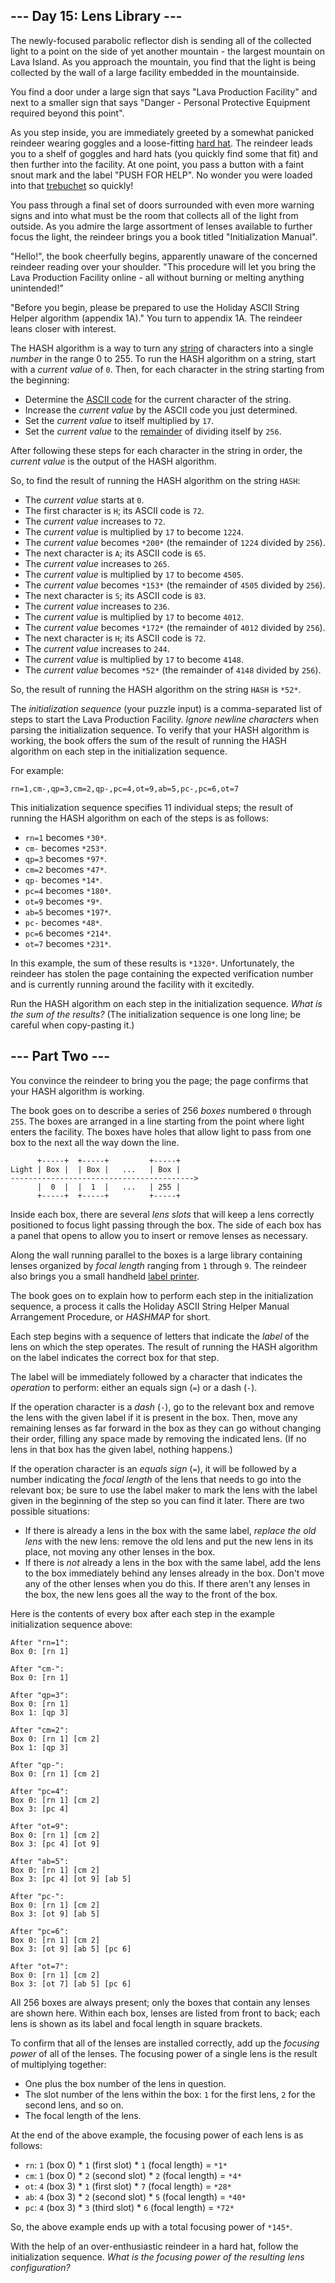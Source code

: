 ## --- Day 15: Lens Library ---

The newly-focused parabolic reflector dish is sending all of the collected light to a point on the side of yet another mountain - the largest mountain on Lava Island. As you approach the mountain, you find that the light is being collected by the wall of a large facility embedded in the mountainside.

You find a door under a large sign that says "Lava Production Facility" and next to a smaller sign that says "Danger - Personal Protective Equipment required beyond this point".

As you step inside, you are immediately greeted by a somewhat panicked reindeer wearing goggles and a loose-fitting [hard hat](https://en.wikipedia.org/wiki/Hard_hat). The reindeer leads you to a shelf of goggles and hard hats (you quickly find some that fit) and then further into the facility. At one point, you pass a button with a faint snout mark and the label "PUSH FOR HELP". No wonder you were loaded into that [trebuchet](1) so quickly!

You pass through a final set of doors surrounded with even more warning signs and into what must be the room that collects all of the light from outside. As you admire the large assortment of lenses available to further focus the light, the reindeer brings you a book titled "Initialization Manual".

"Hello!", the book cheerfully begins, apparently unaware of the concerned reindeer reading over your shoulder. "This procedure will let you bring the Lava Production Facility online - all without burning or melting anything unintended!"

"Before you begin, please be prepared to use the Holiday ASCII String Helper algorithm (appendix 1A)." You turn to appendix 1A. The reindeer leans closer with interest.

The HASH algorithm is a way to turn any [string](https://en.wikipedia.org/wiki/String_(computer_science)) of characters into a single *number* in the range 0 to 255. To run the HASH algorithm on a string, start with a *current value* of `0`. Then, for each character in the string starting from the beginning:

* Determine the [ASCII code](https://en.wikipedia.org/wiki/ASCII#Printable_characters) for the current character of the string.
* Increase the *current value* by the ASCII code you just determined.
* Set the *current value* to itself multiplied by `17`.
* Set the *current value* to the [remainder](https://en.wikipedia.org/wiki/Modulo) of dividing itself by `256`.

After following these steps for each character in the string in order, the *current value* is the output of the HASH algorithm.

So, to find the result of running the HASH algorithm on the string `HASH`:

* The *current value* starts at `0`.
* The first character is `H`; its ASCII code is `72`.
* The *current value* increases to `72`.
* The *current value* is multiplied by `17` to become `1224`.
* The *current value* becomes `*200*` (the remainder of `1224` divided by `256`).
* The next character is `A`; its ASCII code is `65`.
* The *current value* increases to `265`.
* The *current value* is multiplied by `17` to become `4505`.
* The *current value* becomes `*153*` (the remainder of `4505` divided by `256`).
* The next character is `S`; its ASCII code is `83`.
* The *current value* increases to `236`.
* The *current value* is multiplied by `17` to become `4012`.
* The *current value* becomes `*172*` (the remainder of `4012` divided by `256`).
* The next character is `H`; its ASCII code is `72`.
* The *current value* increases to `244`.
* The *current value* is multiplied by `17` to become `4148`.
* The *current value* becomes `*52*` (the remainder of `4148` divided by `256`).

So, the result of running the HASH algorithm on the string `HASH` is `*52*`.

The *initialization sequence* (your puzzle input) is a comma-separated list of steps to start the Lava Production Facility. *Ignore newline characters* when parsing the initialization sequence. To verify that your HASH algorithm is working, the book offers the sum of the result of running the HASH algorithm on each step in the initialization sequence.

For example:

```
rn=1,cm-,qp=3,cm=2,qp-,pc=4,ot=9,ab=5,pc-,pc=6,ot=7
```

This initialization sequence specifies 11 individual steps; the result of running the HASH algorithm on each of the steps is as follows:

* `rn=1` becomes `*30*`.
* `cm-` becomes `*253*`.
* `qp=3` becomes `*97*`.
* `cm=2` becomes `*47*`.
* `qp-` becomes `*14*`.
* `pc=4` becomes `*180*`.
* `ot=9` becomes `*9*`.
* `ab=5` becomes `*197*`.
* `pc-` becomes `*48*`.
* `pc=6` becomes `*214*`.
* `ot=7` becomes `*231*`.

In this example, the sum of these results is `*1320*`. Unfortunately, the reindeer has stolen the page containing the expected verification number and is currently running around the facility with it excitedly.

Run the HASH algorithm on each step in the initialization sequence. *What is the sum of the results?* (The initialization sequence is one long line; be careful when copy-pasting it.)

## --- Part Two ---

You convince the reindeer to bring you the page; the page confirms that your HASH algorithm is working.

The book goes on to describe a series of 256 *boxes* numbered `0` through `255`. The boxes are arranged in a line starting from the point where light enters the facility. The boxes have holes that allow light to pass from one box to the next all the way down the line.

```
      +-----+  +-----+         +-----+
Light | Box |  | Box |   ...   | Box |
----------------------------------------->
      |  0  |  |  1  |   ...   | 255 |
      +-----+  +-----+         +-----+

```

Inside each box, there are several *lens slots* that will keep a lens correctly positioned to focus light passing through the box. The side of each box has a panel that opens to allow you to insert or remove lenses as necessary.

Along the wall running parallel to the boxes is a large library containing lenses organized by *focal length* ranging from `1` through `9`. The reindeer also brings you a small handheld [label printer](https://en.wikipedia.org/wiki/Label_printer).

The book goes on to explain how to perform each step in the initialization sequence, a process it calls the Holiday ASCII String Helper Manual Arrangement Procedure, or *HASHMAP* for short.

Each step begins with a sequence of letters that indicate the *label* of the lens on which the step operates. The result of running the HASH algorithm on the label indicates the correct box for that step.

The label will be immediately followed by a character that indicates the *operation* to perform: either an equals sign (`=`) or a dash (`-`).

If the operation character is a *dash* (`-`), go to the relevant box and remove the lens with the given label if it is present in the box. Then, move any remaining lenses as far forward in the box as they can go without changing their order, filling any space made by removing the indicated lens. (If no lens in that box has the given label, nothing happens.)

If the operation character is an *equals sign* (`=`), it will be followed by a number indicating the *focal length* of the lens that needs to go into the relevant box; be sure to use the label maker to mark the lens with the label given in the beginning of the step so you can find it later. There are two possible situations:

* If there is already a lens in the box with the same label, *replace the old lens* with the new lens: remove the old lens and put the new lens in its place, not moving any other lenses in the box.
* If there is *not* already a lens in the box with the same label, add the lens to the box immediately behind any lenses already in the box. Don't move any of the other lenses when you do this. If there aren't any lenses in the box, the new lens goes all the way to the front of the box.

Here is the contents of every box after each step in the example initialization sequence above:

```
After "rn=1":
Box 0: [rn 1]

After "cm-":
Box 0: [rn 1]

After "qp=3":
Box 0: [rn 1]
Box 1: [qp 3]

After "cm=2":
Box 0: [rn 1] [cm 2]
Box 1: [qp 3]

After "qp-":
Box 0: [rn 1] [cm 2]

After "pc=4":
Box 0: [rn 1] [cm 2]
Box 3: [pc 4]

After "ot=9":
Box 0: [rn 1] [cm 2]
Box 3: [pc 4] [ot 9]

After "ab=5":
Box 0: [rn 1] [cm 2]
Box 3: [pc 4] [ot 9] [ab 5]

After "pc-":
Box 0: [rn 1] [cm 2]
Box 3: [ot 9] [ab 5]

After "pc=6":
Box 0: [rn 1] [cm 2]
Box 3: [ot 9] [ab 5] [pc 6]

After "ot=7":
Box 0: [rn 1] [cm 2]
Box 3: [ot 7] [ab 5] [pc 6]

```

All 256 boxes are always present; only the boxes that contain any lenses are shown here. Within each box, lenses are listed from front to back; each lens is shown as its label and focal length in square brackets.

To confirm that all of the lenses are installed correctly, add up the *focusing power* of all of the lenses. The focusing power of a single lens is the result of multiplying together:

* One plus the box number of the lens in question.
* The slot number of the lens within the box: `1` for the first lens, `2` for the second lens, and so on.
* The focal length of the lens.

At the end of the above example, the focusing power of each lens is as follows:

* `rn`: `1` (box 0) \* `1` (first slot) \* `1` (focal length) = `*1*`
* `cm`: `1` (box 0) \* `2` (second slot) \* `2` (focal length) = `*4*`
* `ot`: `4` (box 3) \* `1` (first slot) \* `7` (focal length) = `*28*`
* `ab`: `4` (box 3) \* `2` (second slot) \* `5` (focal length) = `*40*`
* `pc`: `4` (box 3) \* `3` (third slot) \* `6` (focal length) = `*72*`

So, the above example ends up with a total focusing power of `*145*`.

With the help of an over-enthusiastic reindeer in a hard hat, follow the initialization sequence. *What is the focusing power of the resulting lens configuration?*
